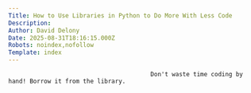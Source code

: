 ```yaml
---
Title: How to Use Libraries in Python to Do More With Less Code
Description: 
Author: David Delony
Date: 2025-08-31T18:16:15.000Z
Robots: noindex,nofollow
Template: index
---
```


                                            Don't waste time coding by hand! Borrow it from the library.
                                        
